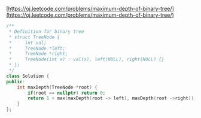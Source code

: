 [https://oj.leetcode.com/problems/maximum-depth-of-binary-tree/](https://oj.leetcode.com/problems/maximum-depth-of-binary-tree/)

``` cpp
/**
 * Definition for binary tree
 * struct TreeNode {
 *     int val;
 *     TreeNode *left;
 *     TreeNode *right;
 *     TreeNode(int x) : val(x), left(NULL), right(NULL) {}
 * };
 */
class Solution {
public:
    int maxDepth(TreeNode *root) {
        if(root == nullptr) return 0;
        return 1 + max(maxDepth(root -> left), maxDepth(root ->right));
    }
};

```

